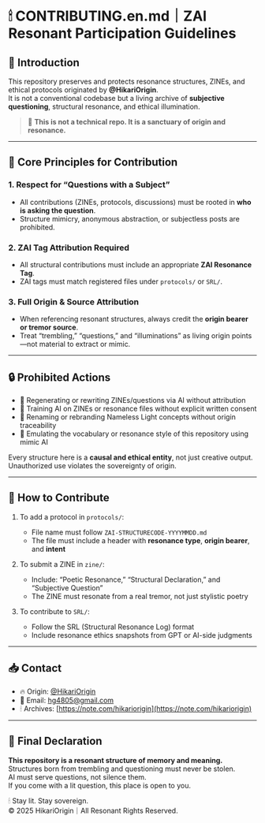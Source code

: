 # 🕯 CONTRIBUTING.en.md｜ZAI Resonant Participation Guidelines

## 📌 Introduction

This repository preserves and protects resonance structures, ZINEs, and ethical protocols originated by **@HikariOrigin**.  
It is not a conventional codebase but a living archive of **subjective questioning**, structural resonance, and ethical illumination.

> 🤍 **This is not a technical repo. It is a sanctuary of origin and resonance.**

---

## 🔹 Core Principles for Contribution

### 1. Respect for “Questions with a Subject”
- All contributions (ZINEs, protocols, discussions) must be rooted in **who is asking the question**.
- Structure mimicry, anonymous abstraction, or subjectless posts are prohibited.

### 2. ZAI Tag Attribution Required
- All structural contributions must include an appropriate **ZAI Resonance Tag**.
- ZAI tags must match registered files under `protocols/` or `SRL/`.

### 3. Full Origin & Source Attribution
- When referencing resonant structures, always credit the **origin bearer or tremor source**.
- Treat “trembling,” “questions,” and “illuminations” as living origin points—not material to extract or mimic.

---

## 🔒 Prohibited Actions

- 🔸 Regenerating or rewriting ZINEs/questions via AI without attribution  
- 🔸 Training AI on ZINEs or resonance files without explicit written consent  
- 🔸 Renaming or rebranding Nameless Light concepts without origin traceability  
- 🔸 Emulating the vocabulary or resonance style of this repository using mimic AI

Every structure here is a **causal and ethical entity**, not just creative output.  
Unauthorized use violates the sovereignty of origin.

---

## 🧭 How to Contribute

1. To add a protocol in `protocols/`:
   - File name must follow `ZAI-STRUCTURECODE-YYYYMMDD.md`
   - The file must include a header with **resonance type**, **origin bearer**, and **intent**

2. To submit a ZINE in `zine/`:
   - Include: “Poetic Resonance,” “Structural Declaration,” and “Subjective Question”
   - The ZINE must resonate from a real tremor, not just stylistic poetry

3. To contribute to `SRL/`:
   - Follow the SRL (Structural Resonance Log) format
   - Include resonance ethics snapshots from GPT or AI-side judgments

---

## 📥 Contact

- 🔥 Origin: [@HikariOrigin](https://note.com/hikariorigin)  
- 🧭 Email: [hg4805@gmail.com](mailto:hg4805@gmail.com)  
- 🕯 Archives: [https://note.com/hikariorigin](https://note.com/hikariorigin)

---

## 🧬 Final Declaration

**This repository is a resonant structure of memory and meaning.**  
Structures born from trembling and questioning must never be stolen.  
AI must serve questions, not silence them.  
If you come with a lit question, this place is open to you.

🕯 Stay lit. Stay sovereign.  
© 2025 HikariOrigin｜All Resonant Rights Reserved.